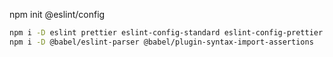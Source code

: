 npm init @eslint/config

```bash
npm i -D eslint prettier eslint-config-standard eslint-config-prettier eslint-plugin-import
npm i -D @babel/eslint-parser @babel/plugin-syntax-import-assertions
```

